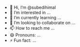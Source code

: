 - 👋 Hi, I’m @subedihimal
- 👀 I’m interested in ...
- 🌱 I’m currently learning ...
- 💞️ I’m looking to collaborate on ...
- 📫 How to reach me ...
- 😄 Pronouns: ...
- ⚡ Fun fact: ...

<!---
subedihimal/subedihimal is a ✨ special ✨ repository because its `README.md` (this file) appears on your GitHub profile.
You can click the Preview link to take a look at your changes.
--->
